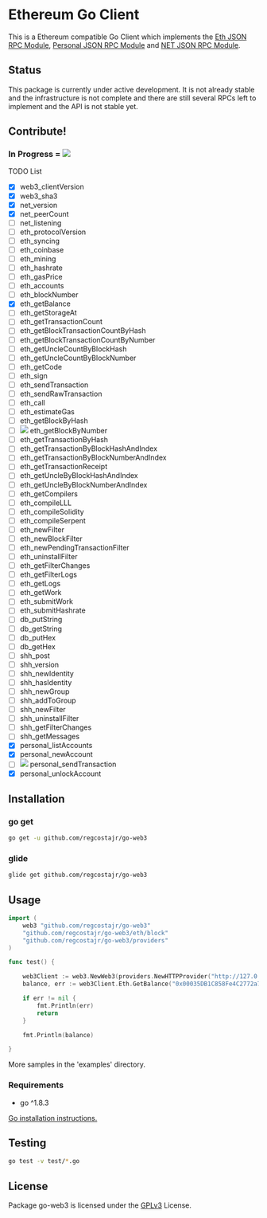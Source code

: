 # Ethereum Go Client

This is a Ethereum compatible Go Client
which implements the 
[Eth JSON RPC Module](https://github.com/ethereum/wiki/wiki/JSON-RPC),
[Personal JSON RPC Module](https://github.com/paritytech/parity/wiki/JSONRPC-personal-module) and
[NET JSON RPC Module](https://github.com/paritytech/parity/wiki/JSONRPC-net-module#net_version).

## Status

This package is currently under active development. It is not already stable and the infrastructure is not complete and there are still several RPCs left to implement and the API is not stable yet.

## Contribute!

### In Progress = ![](https://placehold.it/15/FFFF00/000000?text=+)

TODO List

- [X] web3_clientVersion                      
- [x] web3_sha3                               
- [x] net_version                             
- [x] net_peerCount                           
- [ ] net_listening                           
- [ ] eth_protocolVersion                     
- [ ] eth_syncing                             
- [ ] eth_coinbase                            
- [ ] eth_mining                              
- [ ] eth_hashrate                            
- [ ] eth_gasPrice                            
- [ ] eth_accounts                            
- [ ] eth_blockNumber                         
- [X] eth_getBalance                          
- [ ] eth_getStorageAt                        
- [ ] eth_getTransactionCount                 
- [ ] eth_getBlockTransactionCountByHash      
- [ ] eth_getBlockTransactionCountByNumber    
- [ ] eth_getUncleCountByBlockHash            
- [ ] eth_getUncleCountByBlockNumber          
- [ ] eth_getCode                             
- [ ] eth_sign                                
- [ ] eth_sendTransaction                     
- [ ] eth_sendRawTransaction                  
- [ ] eth_call                                
- [ ] eth_estimateGas                         
- [ ] eth_getBlockByHash                      
- [ ] ![](https://placehold.it/15/FFFF00/000000?text=+) eth_getBlockByNumber                    
- [ ] eth_getTransactionByHash                
- [ ] eth_getTransactionByBlockHashAndIndex   
- [ ] eth_getTransactionByBlockNumberAndIndex 
- [ ] eth_getTransactionReceipt               
- [ ] eth_getUncleByBlockHashAndIndex         
- [ ] eth_getUncleByBlockNumberAndIndex       
- [ ] eth_getCompilers                        
- [ ] eth_compileLLL                          
- [ ] eth_compileSolidity                     
- [ ] eth_compileSerpent                      
- [ ] eth_newFilter                           
- [ ] eth_newBlockFilter                      
- [ ] eth_newPendingTransactionFilter         
- [ ] eth_uninstallFilter                     
- [ ] eth_getFilterChanges                    
- [ ] eth_getFilterLogs                       
- [ ] eth_getLogs                             
- [ ] eth_getWork                             
- [ ] eth_submitWork                          
- [ ] eth_submitHashrate                      
- [ ] db_putString                            
- [ ] db_getString                            
- [ ] db_putHex                               
- [ ] db_getHex                               
- [ ] shh_post                                
- [ ] shh_version                             
- [ ] shh_newIdentity                         
- [ ] shh_hasIdentity                         
- [ ] shh_newGroup                            
- [ ] shh_addToGroup                          
- [ ] shh_newFilter                           
- [ ] shh_uninstallFilter                     
- [ ] shh_getFilterChanges                    
- [ ] shh_getMessages                         
- [X] personal_listAccounts                   
- [X] personal_newAccount                     
- [ ] ![](https://placehold.it/15/FFFF00/000000?text=+) personal_sendTransaction                
- [X] personal_unlockAccount                  

## Installation

### go get

```bash
go get -u github.com/regcostajr/go-web3
```

### glide

```bash
glide get github.com/regcostajr/go-web3
```

## Usage

```go
import (
	web3 "github.com/regcostajr/go-web3"
	"github.com/regcostajr/go-web3/eth/block"
	"github.com/regcostajr/go-web3/providers"
)

func test() {

	web3Client := web3.NewWeb3(providers.NewHTTPProvider("http://127.0.0.1:8545", 10))
	balance, err := web3Client.Eth.GetBalance("0x00035DB1C858Fe4C2772a779C6fEF0FdB850dE42", block.LATEST)

	if err != nil {
		fmt.Println(err)
		return
	}

	fmt.Println(balance)

}
```

More samples in the 'examples' directory.

### Requirements

* go ^1.8.3

[Go installation instructions.](https://golang.org/doc/install)

## Testing
```bash
go test -v test/*.go
```

## License

Package go-web3 is licensed under the [GPLv3](https://www.gnu.org/licenses/gpl-3.0.en.html) License.
